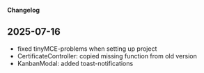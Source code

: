 **Changelog**
## 2025-07-16
- fixed tinyMCE-problems when setting up project
- CertificateController: copied missing function from old version
- KanbanModal: added toast-notifications